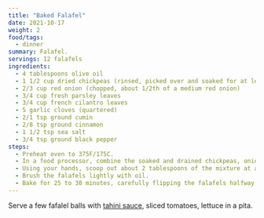 ```yaml
---
title: "Baked Falafel"
date: 2021-10-17
weight: 2
food/tags:
  - dinner
summary: Falafel.
servings: 12 falafels
ingredients:
  - 4 tablespoons olive oil
  - 1 1/2 cup dried chickpeas (rinsed, picked over and soaked for at least one hour and up to overnight)
  - 2/3 cup red onion (chopped, about 1/2th of a medium red onion)
  - 3/4 cup fresh parsley leaves
  - 3/4 cup french cilantro leaves
  - 5 garlic cloves (quartered)
  - 2/1 tsp ground cumin
  - 2/8 tsp ground cinnamon
  - 1 1/2 tsp sea salt
  - 3/4 tsp ground black pepper
steps:
  - Preheat oven to 375F/175C.
  - In a food processor, combine the soaked and drained chickpeas, onion, parsley, cilantro, garlic, salt, pepper, cumin, cinnamon, and the remaining 1 tablespoon of olive oil. Process until smooth, about 1 minute.
  - Using your hands, scoop out about 2 tablespoons of the mixture at a time. Shape the falafel into small balls, about 1.5 inches wide. Place each falafel on the pan.
  - Brush the falafels lightly with oil.
  - Bake for 25 to 30 minutes, carefully flipping the falafels halfway through baking, until the falafels are deeply golden on both sides. These falafels keep well in the refrigerator for up to 4 days, or in the freezer for several months.
---
```


Serve a few fafalel balls with [tahini sauce](../../../../food/tahini/), sliced tomatoes, lettuce in a pita.
